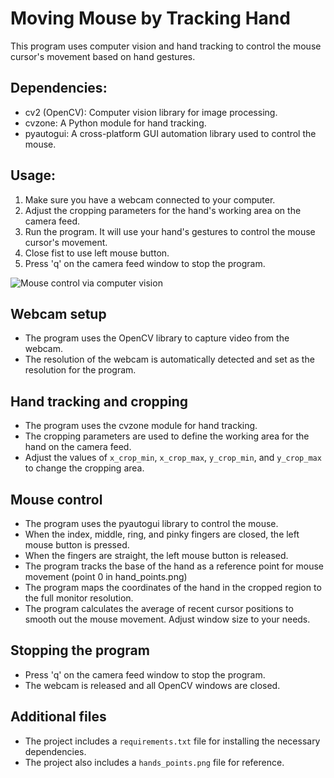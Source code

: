 # Moving Mouse by Tracking Hand

This program uses computer vision and hand tracking to control the mouse cursor's movement based on hand gestures.

## Dependencies:
- cv2 (OpenCV): Computer vision library for image processing.
- cvzone: A Python module for hand tracking.
- pyautogui: A cross-platform GUI automation library used to control the mouse.

## Usage:
1. Make sure you have a webcam connected to your computer.
2. Adjust the cropping parameters for the hand's working area on the camera feed.
3. Run the program. It will use your hand's gestures to control the mouse cursor's movement.
4. Close fist to use left mouse button.
5. Press 'q' on the camera feed window to stop the program.

![Mouse control via computer vision](cv_mouse.gif)

## Webcam setup
- The program uses the OpenCV library to capture video from the webcam.
- The resolution of the webcam is automatically detected and set as the resolution for the program.

## Hand tracking and cropping
- The program uses the cvzone module for hand tracking.
- The cropping parameters are used to define the working area for the hand on the camera feed.
- Adjust the values of `x_crop_min`, `x_crop_max`, `y_crop_min`, and `y_crop_max` to change the cropping area.

## Mouse control
- The program uses the pyautogui library to control the mouse.
- When the index, middle, ring, and pinky fingers are closed, the left mouse button is pressed.
- When the fingers are straight, the left mouse button is released.
- The program tracks the base of the hand as a reference point for mouse movement (point 0 in hand_points.png)
- The program maps the coordinates of the hand in the cropped region to the full monitor resolution.
- The program calculates the average of recent cursor positions to smooth out the mouse movement. Adjust window size to your needs.

## Stopping the program
- Press 'q' on the camera feed window to stop the program.
- The webcam is released and all OpenCV windows are closed.

## Additional files
- The project includes a `requirements.txt` file for installing the necessary dependencies.
- The project also includes a `hands_points.png` file for reference.
